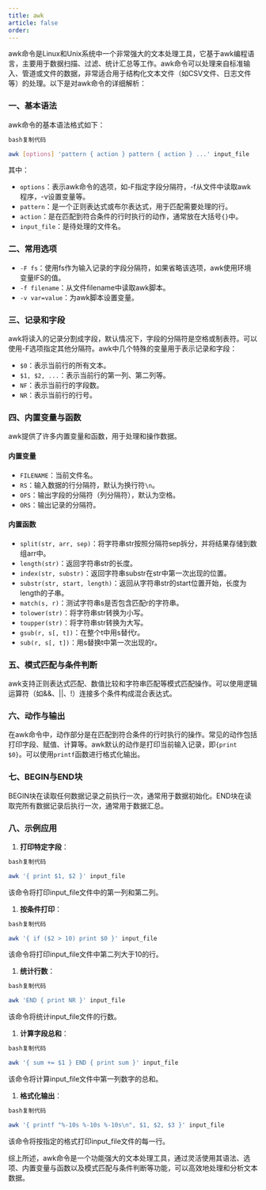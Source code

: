 ```yaml
---
title: awk
article: false
order: 
---
```


awk命令是Linux和Unix系统中一个非常强大的文本处理工具，它基于awk编程语言，主要用于数据扫描、过滤、统计汇总等工作。awk命令可以处理来自标准输入、管道或文件的数据，非常适合用于结构化文本文件（如CSV文件、日志文件等）的处理。以下是对awk命令的详细解析：

### 一、基本语法

awk命令的基本语法格式如下：

```bash
bash复制代码

awk [options] 'pattern { action } pattern { action } ...' input_file
```

其中：

- `options`：表示awk命令的选项，如-F指定字段分隔符，-f从文件中读取awk程序，-v设置变量等。
- `pattern`：是一个正则表达式或布尔表达式，用于匹配需要处理的行。
- `action`：是在匹配到符合条件的行时执行的动作，通常放在大括号`{}`中。
- `input_file`：是待处理的文件名。

### 二、常用选项

- `-F fs`：使用fs作为输入记录的字段分隔符，如果省略该选项，awk使用环境变量IFS的值。
- `-f filename`：从文件filename中读取awk脚本。
- `-v var=value`：为awk脚本设置变量。

### 三、记录和字段

awk将读入的记录分割成字段，默认情况下，字段的分隔符是空格或制表符。可以使用-F选项指定其他分隔符。awk中几个特殊的变量用于表示记录和字段：

- `$0`：表示当前行的所有文本。
- `$1, $2, ...`：表示当前行的第一列、第二列等。
- `NF`：表示当前行的字段数。
- `NR`：表示当前行的行号。

### 四、内置变量与函数

awk提供了许多内置变量和函数，用于处理和操作数据。

#### 内置变量

- `FILENAME`：当前文件名。
- `RS`：输入数据的行分隔符，默认为换行符`\n`。
- `OFS`：输出字段的分隔符（列分隔符），默认为空格。
- `ORS`：输出记录的分隔符。

#### 内置函数

- `split(str, arr, sep)`：将字符串str按照分隔符sep拆分，并将结果存储到数组arr中。
- `length(str)`：返回字符串str的长度。
- `index(str, substr)`：返回字符串substr在str中第一次出现的位置。
- `substr(str, start, length)`：返回从字符串str的start位置开始，长度为length的子串。
- `match(s, r)`：测试字符串s是否包含匹配r的字符串。
- `tolower(str)`：将字符串str转换为小写。
- `toupper(str)`：将字符串str转换为大写。
- `gsub(r, s[, t])`：在整个t中用s替代r。
- `sub(r, s[, t])`：用s替换t中第一次出现的r。

### 五、模式匹配与条件判断

awk支持正则表达式匹配、数值比较和字符串匹配等模式匹配操作。可以使用逻辑运算符（如&&、||、!）连接多个条件构成混合表达式。

### 六、动作与输出

在awk命令中，动作部分是在匹配到符合条件的行时执行的操作。常见的动作包括打印字段、赋值、计算等。awk默认的动作是打印当前输入记录，即`{print $0}`。可以使用`printf`函数进行格式化输出。

### 七、BEGIN与END块

BEGIN块在读取任何数据记录之前执行一次，通常用于数据初始化。END块在读取完所有数据记录后执行一次，通常用于数据汇总。

### 八、示例应用

1. **打印特定字段**：

```bash
bash复制代码

awk '{ print $1, $2 }' input_file
```

该命令将打印input_file文件中的第一列和第二列。

1. **按条件打印**：

```bash
bash复制代码

awk '{ if ($2 > 10) print $0 }' input_file
```

该命令将打印input_file文件中第二列大于10的行。

1. **统计行数**：

```bash
bash复制代码

awk 'END { print NR }' input_file
```

该命令将统计input_file文件的行数。

1. **计算字段总和**：

```bash
bash复制代码

awk '{ sum += $1 } END { print sum }' input_file
```

该命令将计算input_file文件中第一列数字的总和。

1. **格式化输出**：

```bash
bash复制代码

awk '{ printf "%-10s %-10s %-10s\n", $1, $2, $3 }' input_file
```

该命令将按指定的格式打印input_file文件的每一行。

综上所述，awk命令是一个功能强大的文本处理工具，通过灵活使用其语法、选项、内置变量与函数以及模式匹配与条件判断等功能，可以高效地处理和分析文本数据。